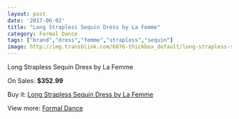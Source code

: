 ```yaml
---
layout: post
date: '2017-06-02'
title: "Long Strapless Sequin Dress by La Femme"
category: Formal Dance
tags: ["brand","dress","femme","strapless","sequin"]
image: http://img.transblink.com/6876-thickbox_default/long-strapless-sequin-dress-by-la-femme.jpg
---
```

Long Strapless Sequin Dress by La Femme

On Sales: **$352.99**
<a href="https://www.transblink.com/en/formal-dance/2228-long-strapless-sequin-dress-by-la-femme.html"><amp-img layout="responsive" width="600" height="600" src="//img.transblink.com/6876-thickbox_default/long-strapless-sequin-dress-by-la-femme.jpg" alt="Long Strapless Sequin Dress by La Femme 0" /></a>
<a href="https://www.transblink.com/en/formal-dance/2228-long-strapless-sequin-dress-by-la-femme.html"><amp-img layout="responsive" width="600" height="600" src="//img.transblink.com/6880-thickbox_default/long-strapless-sequin-dress-by-la-femme.jpg" alt="Long Strapless Sequin Dress by La Femme 1" /></a>
<a href="https://www.transblink.com/en/formal-dance/2228-long-strapless-sequin-dress-by-la-femme.html"><amp-img layout="responsive" width="600" height="600" src="//img.transblink.com/6879-thickbox_default/long-strapless-sequin-dress-by-la-femme.jpg" alt="Long Strapless Sequin Dress by La Femme 2" /></a>
<a href="https://www.transblink.com/en/formal-dance/2228-long-strapless-sequin-dress-by-la-femme.html"><amp-img layout="responsive" width="600" height="600" src="//img.transblink.com/6878-thickbox_default/long-strapless-sequin-dress-by-la-femme.jpg" alt="Long Strapless Sequin Dress by La Femme 3" /></a>
<a href="https://www.transblink.com/en/formal-dance/2228-long-strapless-sequin-dress-by-la-femme.html"><amp-img layout="responsive" width="600" height="600" src="//img.transblink.com/6877-thickbox_default/long-strapless-sequin-dress-by-la-femme.jpg" alt="Long Strapless Sequin Dress by La Femme 4" /></a>

Buy it: [Long Strapless Sequin Dress by La Femme](https://www.transblink.com/en/formal-dance/2228-long-strapless-sequin-dress-by-la-femme.html "Long Strapless Sequin Dress by La Femme")

View more: [Formal Dance](https://www.transblink.com/en/6-formal-dance "Formal Dance")
